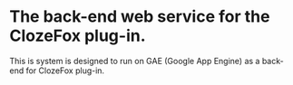 # The back-end web service for the ClozeFox plug-in.

This is system is designed to run on GAE (Google App Engine) as a
back-end for ClozeFox plug-in.
